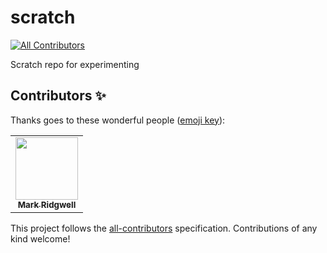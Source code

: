 # scratch
[![All Contributors](https://img.shields.io/badge/all_contributors-2-orange.svg?style=flat-square)](#contributors)

Scratch repo for experimenting

## Contributors ✨

Thanks goes to these wonderful people ([emoji key](https://allcontributors.org/docs/en/emoji-key)):

<!-- ALL-CONTRIBUTORS-LIST:START - Do not remove or modify this section -->
<!-- prettier-ignore-start -->
<!-- markdownlint-disable -->
<table>
  <tr>
    <td align="center"><a href="https://www.markridgwell.com/"><img src="https://avatars0.githubusercontent.com/u/1020430?v=4" width="100px;" alt=""/><br /><sub><b>Mark Ridgwell</b></sub></a></td>
  </tr>
</table>

<!-- markdownlint-enable -->
<!-- prettier-ignore-end -->
<!-- ALL-CONTRIBUTORS-LIST:END -->

This project follows the [all-contributors](https://github.com/all-contributors/all-contributors) specification. Contributions of any kind welcome!